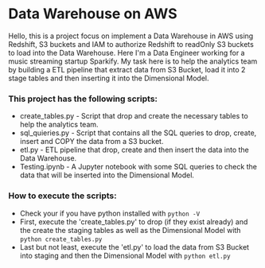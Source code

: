 # Data Warehouse on AWS
Hello, this is a project focus on implement a Data Warehouse in AWS using Redshift, S3 buckets and IAM to authorize Redshift to readOnly S3 buckets to load into the Data Warehouse.
Here I'm a Data Engineer working for a music streaming startup Sparkify. My task here is to help the analytics team by building a ETL pipeline that extract data from S3 Bucket, load it into 2 stage tables and then inserting it into the Dimensional Model.

### This project has the following scripts:
* create_tables.py - Script that drop and create the necessary tables to help the analytics team.
* sql_quieries.py - Script that contains all the SQL queries to drop, create, insert and COPY the data from a S3 bucket.
* etl.py - ETL pipeline that drop, create and then insert the data into the Data Warehouse.
* Testing.ipynb - A Jupyter notebook with some SQL queries to check the data that will be inserted into the Dimensional Model.

### How to execute the scripts:
* Check your if you have python installed with ```python -V```
* First, execute the 'create_tables.py' to drop (if they exist already) and the create the staging tables as well as the Dimensional Model with ```python create_tables.py```
* Last but not least, execute the 'etl.py' to load the data from S3 Bucket into staging and then the Dimensional Model with ```python etl.py```